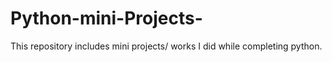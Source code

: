 # Python-mini-Projects-
This repository includes mini projects/ works I did while completing python.
